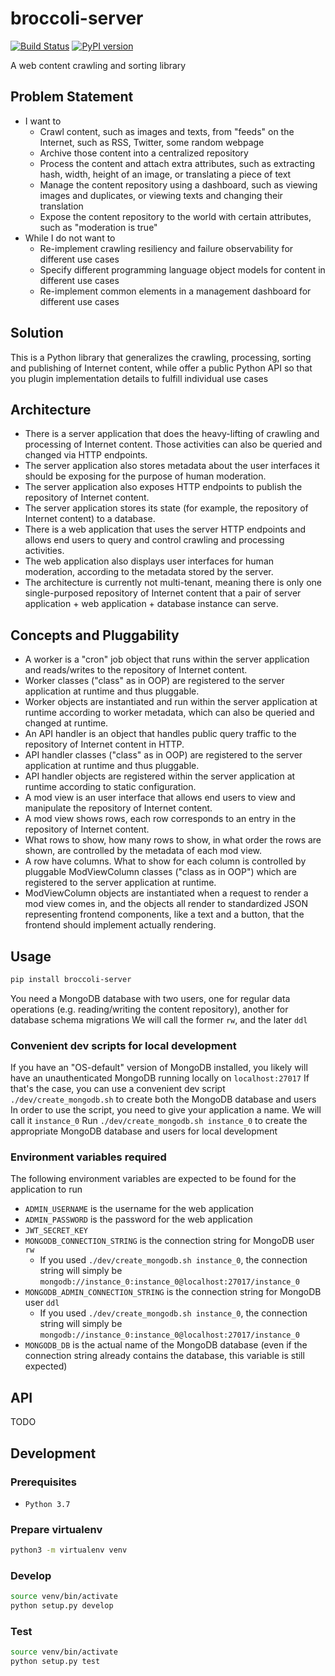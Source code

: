 # broccoli-server
[![Build Status](https://travis-ci.org/KTachibanaM/broccoli-server.svg?branch=master)](https://travis-ci.org/KTachibanaM/broccoli-server.svg?branch=master)
[![PyPI version](https://badge.fury.io/py/broccoli-server.svg)](https://badge.fury.io/py/broccoli-server)

A web content crawling and sorting library

## Problem Statement
* I want to
    * Crawl content, such as images and texts, from "feeds" on the Internet, such as RSS, Twitter, some random webpage
    * Archive those content into a centralized repository
    * Process the content and attach extra attributes, such as extracting hash, width, height of an image, or translating a piece of text
    * Manage the content repository using a dashboard, such as viewing images and duplicates, or viewing texts and changing their translation
    * Expose the content repository to the world with certain attributes, such as "moderation is true"
* While I do not want to
    * Re-implement crawling resiliency and failure observability for different use cases
    * Specify different programming language object models for content in different use cases
    * Re-implement common elements in a management dashboard for different use cases

## Solution
This is a Python library that generalizes the crawling, processing, sorting and publishing of Internet content, while offer a public Python API so that you plugin implementation details to fulfill individual use cases

## Architecture
* There is a server application that does the heavy-lifting of crawling and processing of Internet content. Those activities can also be queried and changed via HTTP endpoints.
* The server application also stores metadata about the user interfaces it should be exposing for the purpose of human moderation.
* The server application also exposes HTTP endpoints to publish the repository of Internet content.
* The server application stores its state (for example, the repository of Internet content) to a database.
* There is a web application that uses the server HTTP endpoints and allows end users to query and control crawling and processing activities.
* The web application also displays user interfaces for human moderation, according to the metadata stored by the server.
* The architecture is currently not multi-tenant, meaning there is only one single-purposed repository of Internet content that a pair of server application + web application + database instance can serve.

## Concepts and Pluggability
* A worker is a "cron" job object that runs within the server application and reads/writes to the repository of Internet content.
* Worker classes ("class" as in OOP) are registered to the server application at runtime and thus pluggable.
* Worker objects are instantiated and run within the server application at runtime according to worker metadata, which can also be queried and changed at runtime.
* An API handler is an object that handles public query traffic to the repository of Internet content in HTTP.
* API handler classes ("class" as in OOP) are registered to the server application at runtime and thus pluggable.
* API handler objects are registered within the server application at runtime according to static configuration.
* A mod view is an user interface that allows end users to view and manipulate the repository of Internet content.
* A mod view shows rows, each row corresponds to an entry in the repository of Internet content.
* What rows to show, how many rows to show, in what order the rows are shown, are controlled by the metadata of each mod view.
* A row have columns. What to show for each column is controlled by pluggable ModViewColumn classes ("class as in OOP") which are registered to the server application at runtime.
* ModViewColumn objects are instantiated when a request to render a mod view comes in, and the objects all render to standardized JSON representing frontend components, like a text and a button, that the frontend should implement actually rendering.

## Usage
```bash
pip install broccoli-server
```
You need a MongoDB database with two users, one for regular data operations (e.g. reading/writing the content repository), another for database schema migrations
We will call the former `rw`, and the later `ddl`

### Convenient dev scripts for local development
If you have an "OS-default" version of MongoDB installed, you likely will have an unauthenticated MongoDB running locally on `localhost:27017`
If that's the case, you can use a convenient dev script `./dev/create_mongodb.sh` to create both the MongoDB database and users
In order to use the script, you need to give your application a name. We will call it `instance_0`
Run `./dev/create_mongodb.sh instance_0` to create the appropriate MongoDB database and users for local development

### Environment variables required
The following environment variables are expected to be found for the application to run
* `ADMIN_USERNAME` is the username for the web application
* `ADMIN_PASSWORD` is the password for the web application
* `JWT_SECRET_KEY`
* `MONGODB_CONNECTION_STRING` is the connection string for MongoDB user `rw`
    * If you used `./dev/create_mongodb.sh instance_0`, the connection string will simply be `mongodb://instance_0:instance_0@localhost:27017/instance_0`
* `MONGODB_ADMIN_CONNECTION_STRING` is the connection string for MongoDB user `ddl`
    * If you used `./dev/create_mongodb.sh instance_0`, the connection string will simply be `mongodb://instance_0:instance_0@localhost:27017/instance_0`
* `MONGODB_DB` is the actual name of the MongoDB database (even if the connection string already contains the database, this variable is still expected)

## API
TODO

## Development
### Prerequisites
* `Python 3.7`

### Prepare virtualenv
```bash
python3 -m virtualenv venv
```

### Develop
```bash
source venv/bin/activate
python setup.py develop
```

### Test
```bash
source venv/bin/activate
python setup.py test
```
